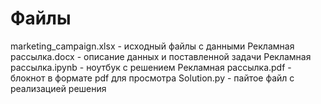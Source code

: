# Файлы 
marketing_campaign.xlsx - исходный файлы с данными
Рекламная рассылка.docx - описание данных и поставленной задачи
Рекламная рассылка.ipynb - ноутбук с решением 
Рекламная рассылка.pdf - блокнот в формате pdf для просмотра 
Solution.py - пайтое файл с реализацией решения